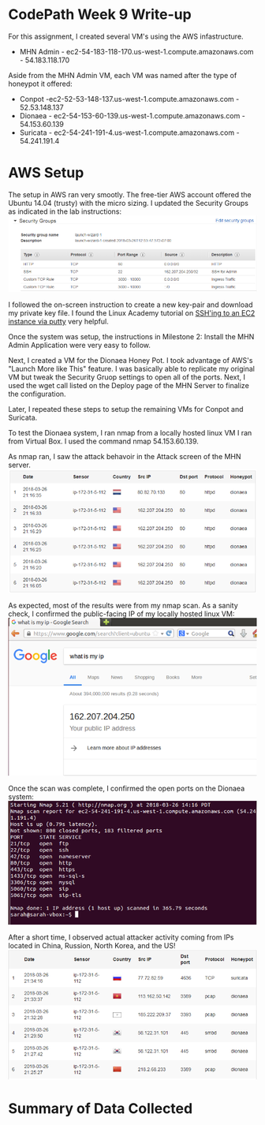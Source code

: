 # CodePath Week 9 Write-up

For this assignment, I created several VM's using the AWS infastructure. 
+ MHN Admin - ec2-54-183-118-170.us-west-1.compute.amazonaws.com - 54.183.118.170

Aside from the MHN Admin VM, each VM was named after the type of honeypot it offered:
+ Conpot -ec2-52-53-148-137.us-west-1.compute.amazonaws.com - 52.53.148.137
+ Dionaea - ec2-54-153-60-139.us-west-1.compute.amazonaws.com - 54.153.60.139
+ Suricata - ec2-54-241-191-4.us-west-1.compute.amazonaws.com - 54.241.191.4

# AWS Setup
The setup in AWS ran very smootly.  The free-tier AWS account offered the Ubuntu 14.04 (trusty) with the micro sizing. 
I updated the Security Groups as indicated in the lab instructions:
<img src="https://github.com/sarcox/honeypot/blob/master/AWS-security-groups.png">

I followed the on-screen instruction to create a new key-pair and download my private key file. I found the Linux Academy tutorial on <a href="https://www.youtube.com/watch?v=bi7ow5NGC-U">SSH'ing to an EC2 instance via putty</a> very helpful. 

Once the system was setup, the instructions in Milestone 2: Install the MHN Admin Application were very easy to follow.

Next, I created a VM for the Dionaea Honey Pot. I took advantage of AWS's "Launch More like This" feature. I was basically able to replicate my original VM but tweak the Security Gruop settings to open all of the ports. Next, I used the wget call listed on the Deploy page of the MHN Server to finalize the configuration.

Later, I repeated these steps to setup the remaining VMs for Conpot and Suricata.

To test the Dionaea system, I ran nmap from a locally hosted linux VM I ran from Virtual Box. I used the command nmap 54.153.60.139.

As nmap ran, I saw the attack behavoir in the Attack screen of the MHN server.
<img src="https://github.com/sarcox/honeypot/blob/master/HoneyPot_itsMe.png">

As expected, most of the results were from my nmap scan. As a sanity check, I confirmed the public-facing IP of my locally hosted linux VM:
<img src="https://github.com/sarcox/honeypot/blob/master/WhatIsMyIP.png">

Once the scan was complete, I confirmed the open ports on the Dionaea system:
<img src="https://github.com/sarcox/honeypot/blob/master/nmap_results.png">

After a short time, I observed actual attacker activity coming from IPs located in China, Russion, North Korea, and the US!
<img src="https://github.com/sarcox/honeypot/blob/master/HoneyPot.png">

# Summary of Data Collected
<To Do>
  
